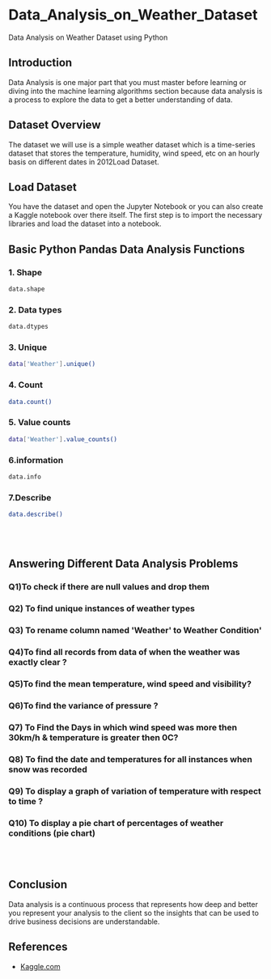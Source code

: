 # Data_Analysis_on_Weather_Dataset
Data Analysis on Weather Dataset using Python
<!DOCTYPE html>
<html>

<body>
<h2>Introduction</h2>
<p>Data Analysis is one major part that you must master before learning or diving into the machine learning algorithms section because data analysis is a process to explore the data to get a better understanding of data.</p>
<h2>Dataset Overview</h2>
<p>The dataset we will use is a simple weather dataset which is a time-series dataset that stores the temperature, humidity, wind speed, etc on an hourly basis on different dates in 2012Load Dataset.</p>
<h2>Load Dataset</h2>
<p>You have the dataset and open the Jupyter Notebook or you can also create a Kaggle notebook over there itself. The first step is to import the necessary libraries and load the dataset into a notebook.</p>
<h2>Basic Python Pandas Data Analysis Functions</h2>
<h3>1. Shape</h3>

  ```bash
 data.shape
```
  <h3>2. Data types</h3>
  
  ```bash
 data.dtypes
```

<h3>3. Unique </h3>
  
   ```bash
 data['Weather'].unique()
```
  
<h3>4. Count</h3>
  
   ```bash
 data.count()
```
  
<h3>5. Value counts</h3>
  
   ```bash
 data['Weather'].value_counts()
```
  
<h3>6.information</h3>
  
   ```bash
 data.info
```
  
<h3>7.Describe</h3>
  
   ```bash
data.describe()
```
  <br><br>
<h2>Answering Different Data Analysis Problems</h2>
<h3>Q1)To check if there are null values and drop them</h3>
<h3>Q2) To find unique instances of weather types</h3>
<h3>Q3) To rename column named 'Weather' to Weather Condition'</h3>
<h3>Q4)To find all records from data of when the weather was exactly clear ?</h3>
<h3>Q5)To find the mean temperature, wind speed and visibility?</h3>
<h3></h3>
<h3>Q6)To find the variance of pressure ?</h3>
<h3>Q7) To Find the Days in which wind speed was more then 30km/h & temperature is greater then 0C?</h3>
<h3>Q8) To find the date and temperatures for all instances when snow was recorded</h3>
<h3>Q9) To display a graph of variation of temperature with respect to time ?</h3>
<h3>Q10) To display a pie chart of percentages of weather conditions (pie chart)</h3>
<br><br>
<h2>Conclusion</h2>
<p>Data analysis is a continuous process that represents how deep and better you represent your analysis to the client so the insights that can be used to drive business decisions are understandable.</p>

</body>
</html>

## References
- [Kaggle.com](https://www.kaggle.com)
